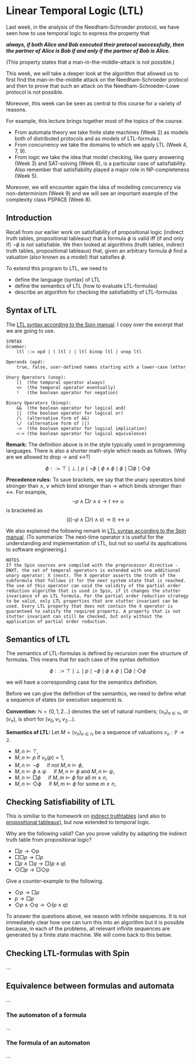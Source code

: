 # Linear Temporal Logic (LTL)

Last week, in the analysis of the Needham-Schroeder protocol, we have seen how to use temporal logic to express the property that

***always, if both Alice and Bob executed their protocol successfully, then the partner of Alice is Bob if and only if the partner of Bob is Alice.***

(This property states that a man-in-the-middle-attack is not possible.)

This week, we will take a deeper look at the algorithm that allowed us to first find the man-in-the-middle attack on the Needham-Schroeder protocol and then to prove that such an attack on the Needham-Schroeder-Lowe protocol is not possible.

Moreover, this week can be seen as central to this course for a variety of reasons.

For example, this lecture brings together most of the topics of the course.

- From automata theory we take finite state machines (Week 2) as models both of distributed protocols and as models of LTL-formulas.
- From concurrency we take the domains to which we apply LTL (Week 4, 7, 9).
- From logic we take the idea that model checking, like query answering (Week 3) and SAT-solving (Week 6), is a particular case of satisfiability. Also remember that satisfiability played a major role in NP-completeness (Week 5).

Moreover, we will encounter again the idea of modelling concurrency via non-determinism (Week 9) and we will see an important example of the complexity class PSPACE (Week 8).

## Introduction

Recall from our earlier work on satisfiability of propositional logic (indirect truth tables, propositional tableaux) that a formula $\phi$ is valid iff (if and only if) $\neg\phi$ is not satisfiable. We then looked at algorithms (truth tables, indirect truth tables, propositional tableaux) that, given an arbitrary formula $\phi$ find a valuation (also known as a model) that satisfies $\phi$.

To extend this program to LTL, we need to 
- define the language (syntax) of LTL
- define the semantics of LTL (how to evaluate LTL-formulas)
- describe an algorithm for checking the satisfiability of LTL-formulas

## Syntax of LTL

The [LTL syntax according to the Spin manual](http://spinroot.com/spin/Man/ltl.html). I copy over the excerpt that we are going to use.

```
SYNTAX
Grammar:
	ltl ::= opd | ( ltl ) | ltl binop ltl | unop ltl

Operands (opd):
	true, false, user-defined names starting with a lower-case letter

Unary Operators (unop):
	[]	(the temporal operator always)
	<>	(the temporal operator eventually)
	! 	(the boolean operator for negation)

Binary Operators (binop):
	&&	(the boolean operator for logical and)
	||	(the boolean operator for logical or)
	/\	(alternative form of &&)
	\/	(alternative form of ||)
	->	(the boolean operator for logical implication)
	<->	(the boolean operator for logical equivalence)
```

**Remark:** The definition above is in the style typically used in programming languages. There is also a shorter math-style which reads as follows. (Why are we allowed to drop $\to$ and $\leftrightarrow$?)

$$\phi::=\top \mid \bot \mid p \mid \neg\phi \mid
\phi\wedge\phi \mid \phi\mid \Box\phi \mid \Diamond\phi$$

**Precedence rules:** To save brackets, we say
that the unary operators bind stronger than $\wedge,\vee$ which bind stronger than $\to$ which binds
stronger than $\leftrightarrow$. For example, $$\neg p\wedge \Box
r \wedge s \to t \leftrightarrow u$$
is bracketed as $$(((\neg p\wedge \Box r) \wedge s) \to t) \leftrightarrow u$$



We also explained the following remark in [LTL syntax according to the Spin manual](http://spinroot.com/spin/Man/ltl.html). (To summarize: The next-time operator `X` is useful for the understanding and implementation of LTL, but not so useful its applications to software engineering.)

```
NOTES
If the Spin sources are compiled with the preprocessor directive -DNXT, the set of temporal operators is extended with one additional unary operator: X (next). The X operator asserts the truth of the subformula that follows it for the next system state that is reached. The use of this operator can void the validity of the partial order reduction algorithm that is used in Spin, if it changes the stutter invariance of an LTL formula. For the partial order reduction strategy to be valid, only LTL properties that are stutter invariant can be used. Every LTL property that does not contain the X operator is guaranteed to satisfy the required property. A property that is not stutter invariant can still be checked, but only without the application of partial order reduction.
```



## Semantics of LTL

The semantics of LTL-formulas is defined by recursion over the structure of formulas. This means that for each case of the syntax definition

$$\phi::=\top \mid \bot \mid p \mid \neg\phi \mid
\phi\wedge\phi \mid \Box\phi \mid \Diamond\phi$$

we will have a corresponding case for the semantics definition.

Before we can give the definition of the semantics, we need to define what a sequence of states (or execution sequence) is. 

**Convention:** $\mathbb N=\{0,1,2\ldots\}$ denotes the set of
  natural numbers; $(v_n)_{n\in\mathbb N}$, or $(v_n)$, is short
  for $(v_0,v_1,v_2\ldots)$.

**Semantics of LTL:** Let $M=(v_n)_{n\in\mathbb N}$
be a sequence of valuations $v_n:\mathbb P\to \mathbb 2$.
- $M,n\models\top$,
- $M,n\models p $ if $v_n(p)=1$,
- $M,n\models \neg \phi\quad$ if not $M,n\models\phi$,
- $M,n\models \phi\wedge\psi\quad$ if $M,n\models\phi$ and $M,n\models\psi$,
- $M,n\models\Box\phi\quad$ if $M,m\models\phi$ for all $m\ge n$,
- $M,n\models\Diamond\phi\quad$ if $M,m\models\phi$ for some $m\ge n$,



## Checking Satisfiability of LTL

This is similiar to the homework on [indirect truthtables](https://hackmd.io/@alexhkurz/ByaOUajy2) (and also to [propositional tableaux](https://github.com/alexhkurz/algorithm-analysis-2023/blob/main/resources/Logic/logicnotes-tableaux.pdf)), but now extended to temporal logic.

Why are the following valid? Can you prove validity by adapting the indirect truth table from propositional logic? 

- $\Box p \to \Diamond p$
- $\Box\Box p \to \Box p$
- $\Box p \wedge \Box q \to \Box(p \wedge q)$
- $\Diamond\Box p \to \Box\Diamond p$

Give a counter-example to the following.

- $\Diamond p \to \Box p$
- $p \to \Box p$
- $\Diamond p \wedge \Diamond q \to \Diamond(p \wedge q)$

To answer the questions above, we reason with infinite sequences. It is not immediately clear how one can turn this into an algorithm but it is possible because, in each of the problems, all relevant infinite sequences are generated by a finite state machine. We will come back to this below.

## Checking LTL-formulas with Spin

...

## Equivalence between formulas and automata

...

### The automaton of a formula

...

### The formula of an automaton

...



